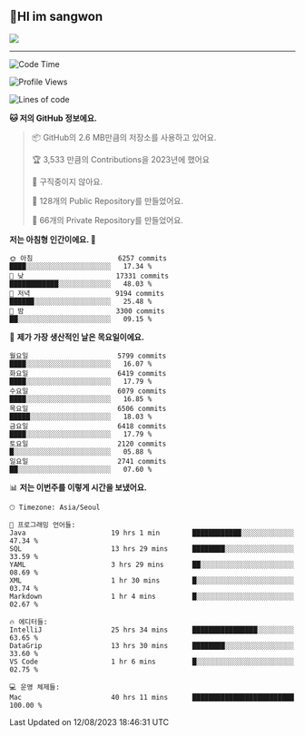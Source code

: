 ## 🤸HI im sangwon

<img src="https://github-profile-summary-cards.vercel.app/api/cards/profile-details?username=nowgnas&theme=dracula" />

<!-- <a href="#">
  <img src="https://github-readme-stats.vercel.app/api?username=nowgnas&theme=calm&show_icons=true" height='200px'>
</a><br>
<a href="#">
  <img src="https://github-readme-stats.vercel.app/api/top-langs/?username=nowgnas&theme=calm&exclude_repo=Jagi,assignment&layout=compact" height='200px'>
  <img src='http://mazassumnida.wtf/api/v2/generate_badge?boj=leo503801' height='200px'>
</a> -->

<hr>

<!--START_SECTION:waka-->
![Code Time](http://img.shields.io/badge/Code%20Time-3%2C395%20hrs%2037%20mins-blue)

![Profile Views](http://img.shields.io/badge/Profile%20Views-34-blue)

![Lines of code](https://img.shields.io/badge/%EC%A0%80%EB%8A%94%20%EC%97%AC%ED%83%9C%EA%B9%8C%EC%A7%80%20-35.4%20million%20%EC%A4%84%EC%9D%98%20%EC%BD%94%EB%93%9C%EB%A5%BC%20%EC%9E%91%EC%84%B1%ED%96%88%EC%96%B4%EC%9A%94.-blue)

**🐱 저의 GitHub 정보에요.** 

> 📦 GitHub의 2.6 MB만큼의 저장소를 사용하고 있어요. 
 > 
> 🏆 3,533 만큼의 Contributions을 2023년에 했어요
 > 
> 🚫 구직중이지 않아요.
 > 
> 📜 128개의 Public Repository를 만들었어요. 
 > 
> 🔑 66개의 Private Repository를 만들었어요. 
 > 
**저는 아침형 인간이에요. 🐤** 

```text
🌞 아침                     6257 commits        ████░░░░░░░░░░░░░░░░░░░░░   17.34 % 
🌆 낮　                     17331 commits       ████████████░░░░░░░░░░░░░   48.03 % 
🌃 저녁                     9194 commits        ██████░░░░░░░░░░░░░░░░░░░   25.48 % 
🌙 밤　                     3300 commits        ██░░░░░░░░░░░░░░░░░░░░░░░   09.15 % 
```
📅 **제가 가장 생산적인 날은 목요일이에요.** 

```text
월요일                      5799 commits        ████░░░░░░░░░░░░░░░░░░░░░   16.07 % 
화요일                      6419 commits        ████░░░░░░░░░░░░░░░░░░░░░   17.79 % 
수요일                      6079 commits        ████░░░░░░░░░░░░░░░░░░░░░   16.85 % 
목요일                      6506 commits        █████░░░░░░░░░░░░░░░░░░░░   18.03 % 
금요일                      6418 commits        ████░░░░░░░░░░░░░░░░░░░░░   17.79 % 
토요일                      2120 commits        █░░░░░░░░░░░░░░░░░░░░░░░░   05.88 % 
일요일                      2741 commits        ██░░░░░░░░░░░░░░░░░░░░░░░   07.60 % 
```


📊 **저는 이번주를 이렇게 시간을 보냈어요.** 

```text
🕑︎ Timezone: Asia/Seoul

💬 프로그래밍 언어들: 
Java                     19 hrs 1 min        ████████████░░░░░░░░░░░░░   47.34 % 
SQL                      13 hrs 29 mins      ████████░░░░░░░░░░░░░░░░░   33.59 % 
YAML                     3 hrs 29 mins       ██░░░░░░░░░░░░░░░░░░░░░░░   08.69 % 
XML                      1 hr 30 mins        █░░░░░░░░░░░░░░░░░░░░░░░░   03.74 % 
Markdown                 1 hr 4 mins         █░░░░░░░░░░░░░░░░░░░░░░░░   02.67 % 

🔥 에디터들: 
IntelliJ                 25 hrs 34 mins      ████████████████░░░░░░░░░   63.65 % 
DataGrip                 13 hrs 30 mins      ████████░░░░░░░░░░░░░░░░░   33.60 % 
VS Code                  1 hr 6 mins         █░░░░░░░░░░░░░░░░░░░░░░░░   02.75 % 

💻 운영 체제들: 
Mac                      40 hrs 11 mins      █████████████████████████   100.00 % 
```


 Last Updated on 12/08/2023 18:46:31 UTC
<!--END_SECTION:waka-->

<!-- <div align="center">
  <h2>⌨️Languages and Tools⌨️</h2>
  <div align=flex>
    <img height="25px" src="https://img.shields.io/badge/Python-3776AB?style=flat&amp;logo=Python&amp;logoColor=white" alt="Python Badge">
    <img height="25px" src="https://img.shields.io/badge/Javascript-F7DF1E?style=flat&amp;logo=Javascript&amp;logoColor=white" alt="Python Badge">
  </div>

  <div>
  <img height="25px" src="https://img.shields.io/badge/Express-000000?style=flat&amp;logo=Express&amp;logoColor=white" alt="Python Badge">
  <img height="25px" src="https://img.shields.io/badge/Node js-339933?style=flat&amp;logo=Node.js&amp;logoColor=white" alt="Python Badge">
  <img height="25px" src="https://img.shields.io/badge/MongoDB-47A248?style=flat&amp;logo=MongoDB&amp;logoColor=white" alt="Python Badge">
  <img height="25px" src="https://img.shields.io/badge/React-61DAFB?style=flat&amp;logo=React&amp;logoColor=white" alt="Python Badge">
   <img height="25px" src="https://img.shields.io/badge/TensorFlow-FF6F00?style=flat&amp;logo=TensorFlow&amp;logoColor=white" alt="Python Badge">
  </div>
  <div>
  <img height="25px" src="https://img.shields.io/badge/Visual Studio Code-007ACC?style=flat&amp;logo=Visual Studio Code&amp;logoColor=white" alt="Python Badge">
  <img height="25px" src="https://img.shields.io/badge/Ubuntu-E95420?style=flat&amp;logo=Ubuntu&amp;logoColor=white" alt="Python Badge">
  </div>
</div>
<br> -->
<!--
<h2 align=center>⌨️Languages and Tools⌨️</h2>
<div>
  <div style='float:left; margin-right:30px; width:200px'>
  <h3>🎈Languages🎈</h3>
  <div>
    <img height="25px" src="https://img.shields.io/badge/Java-FF7800?style=flat&amp;&amp;logoColor=white" alt="Python Badge">
    <img height="25px" src="https://img.shields.io/badge/Python-3776AB?style=flat&amp;logo=Python&amp;logoColor=white" alt="Python Badge">
      <img height="25px" src="https://img.shields.io/badge/Javascript-F7DF1E?style=flat&amp;logo=Javascript&amp;logoColor=white" alt="Python Badge">
  </div>
  
  </div>
  <div style='float:left; margin-right:30px; width:200px'>
  <h3>🛠️Frameworks🛠️</h3>
  <div>
    <img height="25px" src="https://img.shields.io/badge/NestJS-E0234E?style=flat&amp;logo=NestJS&amp;logoColor=white" alt="Python Badge">
    <img height="25px" src="https://img.shields.io/badge/Express-000000?style=flat&amp;logo=Express&amp;logoColor=white" alt="Python Badge">
    <img height="25px" src="https://img.shields.io/badge/Node js-339933?style=flat&amp;logo=Node.js&amp;logoColor=white" alt="Python Badge">
    <img height="25px" src="https://img.shields.io/badge/MongoDB-47A248?style=flat&amp;logo=MongoDB&amp;logoColor=white" alt="Python Badge">
     <img height="25px" src="https://img.shields.io/badge/TensorFlow-FF6F00?style=flat&amp;logo=TensorFlow&amp;logoColor=white" alt="Python Badge">
  </div>
  </div>
  <div style='float:left;'>
  <h3>⚙️Tools⚙️</h3>
  <div>
    <img height="25px" src="https://img.shields.io/badge/Ubuntu-E95420?style=flat&amp;logo=Ubuntu&amp;logoColor=white" alt="Python Badge">
    <img height="25px" src="https://img.shields.io/badge/Docker-2496ED?style=flat&amp;logo=Docker&amp;logoColor=white" alt="Python Badge">
  </div>
  </div>
</div>
-->
<!-- ![trophy](https://github-profile-trophy.vercel.app/?username=nowgnas&column=7&margin-w=15&margin-h=15) -->

<!--
**Marshmellowon/Marshmellowon** is a ✨ _special_ ✨ repository because its `README.md` (this file) appears on your GitHub profile.

Here are some ideas to get you started:

- 🔭 I’m currently working on ...
- 🌱 I’m currently learning ...
- 👯 I’m looking to collaborate on ...
- 🤔 I’m looking for help with ...
- 💬 Ask me about ...
- 📫 How to reach me: ...
- 😄 Pronouns: ...
- ⚡ Fun fact: ...
-->

<!-- style='display:grid; grid-template-columns: auto auto auto;' -->
